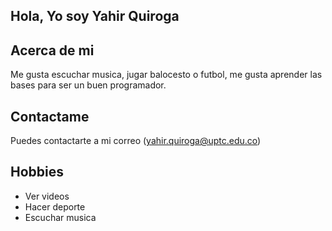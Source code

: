 ## Hola, Yo soy Yahir Quiroga 

## Acerca de mi 
Me gusta escuchar musica, jugar balocesto o futbol, me gusta aprender las bases para ser un buen programador.

## Contactame 
Puedes contactarte a mi correo (yahir.quiroga@uptc.edu.co) 

## Hobbies
- Ver videos
- Hacer deporte 
- Escuchar musica 





